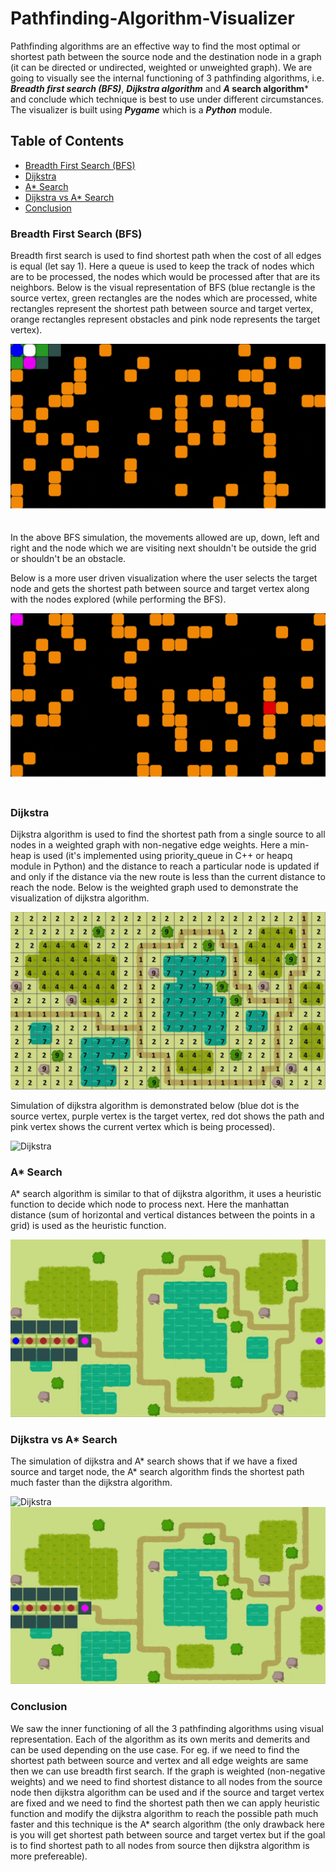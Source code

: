 # Pathfinding-Algorithm-Visualizer
Pathfinding algorithms are an effective way to find the most optimal or shortest path between the source node and the destination node in a graph (it can be directed or undirected, weighted or unweighted graph). We are going to visually see the internal functioning of 3 pathfinding algorithms, i.e. ***Breadth first search (BFS)***, ***Dijkstra algorithm*** and ***A* search algorithm*** and conclude which technique is best to use under different circumstances. The visualizer is built using ***Pygame*** which is a ***Python*** module.

## Table of Contents

- [Breadth First Search (BFS)](#breadth-first-search-bfs)
- [Dijkstra](#dijkstra)
- [A* Search](#a-search)
- [Dijkstra vs A* Search](#dijkstra-vs-a-search)
- [Conclusion](#conclusion)

### Breadth First Search (BFS)

Breadth first search is used to find shortest path when the cost of all edges is equal (let say 1). Here a queue is used to keep the track of nodes which are to be processed, the nodes which would be processed after that are its neighbors. Below is the visual representation of BFS (blue rectangle is the source vertex, green rectangles are the nodes which are processed, white rectangles represent the shortest path between source and target vertex, orange rectangles represent obstacles and pink node represents the target vertex).

![BFS](/photos/bfs_1.gif)

In the above BFS simulation, the movements allowed are up, down, left and right and the node which we are visiting next shouldn't be outside the grid or shouldn't be an obstacle.

Below is a more user driven visualization where the user selects the target node and gets the shortest path between source and target vertex along with the nodes explored (while performing the BFS).

![BFS](/photos/bfs_2.gif)

### Dijkstra

Dijkstra algorithm is used to find the shortest path from a single source to all nodes in a weighted graph with non-negative edge weights. Here a min-heap is used (it's implemented using priority_queue in C++ or heapq module in Python) and the distance to reach a particular node is updated if and only if the distance via the new route is less than the current distance to reach the node. Below is the weighted graph used to demonstrate the visualization of dijkstra algorithm.

![Dijkstra](/photos/dijkstra_1.png)

Simulation of dijkstra algorithm is demonstrated below (blue dot is the source vertex, purple vertex is the target vertex, red dot shows the path and pink vertex shows the current vertex which is being processed).

![Dijkstra](/photos/dijkstra_2.gif)

### A* Search

A* search algorithm is similar to that of dijkstra algorithm, it uses a heuristic function to decide which node to process next. Here the manhattan distance (sum of horizontal and vertical distances between the points in a grid) is used as the heuristic function.

![A* Search](/photos/asearch_1.gif)

### Dijkstra vs A* Search

The simulation of dijkstra and A* search shows that if we have a fixed source and target node, the A* search algorithm finds the shortest path much faster than the dijkstra algorithm.

![Dijkstra](/photos/dijkstra_2.gif)
![A* Search](/photos/asearch_1.gif)

### Conclusion

We saw the inner functioning of all the 3 pathfinding algorithms using visual representation. Each of the algorithm as its own merits and demerits and can be used depending on the use case. For eg. if we need to find the shortest path between source and vertex and all edge weights are same then we can use breadth first search. If the graph is weighted (non-negative weights) and we need to find shortest distance to all nodes from the source node then dijkstra algorithm can be used and if the source and target vertex are fixed and we need to find the shortest path then we can apply heuristic function and modify the dijkstra algorithm to reach the possible path much faster and this technique is the A* search algorithm (the only drawback here is you will get shortest path between source and target vertex but if the goal is to find shortest path to all nodes from source then dijkstra algorithm is more prefereable).
